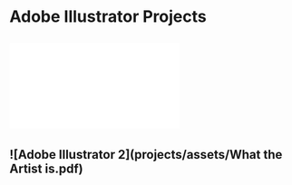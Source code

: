 # Adobe Illustrator Projects 
![Adobe Illustrator 1](projects/assets/jcana.pdf)
---
![Adobe Illustrator 2](projects/assets/What the Artist is.pdf) 
---
